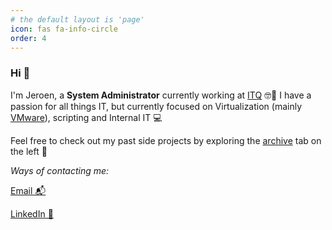 ```yaml
---
# the default layout is 'page'
icon: fas fa-info-circle
order: 4
---
```


### Hi 👋

I'm Jeroen, a **System Administrator** currently working at [ITQ](https://itq.eu) 🤓🧡 I have a passion for all things IT, but currently focused on Virtualization (mainly [VMware](https://www.vmware.com/products.html?resource=product-listing%3Aanywhere-workspace)), scripting and Internal IT 💻 

Feel free to check out my past side projects by exploring the [archive](https://vskills.nl/archives/) tab on the left 📑

_Ways of contacting me:_

[Email 📬](mailto:jeroen66124@gmail.com)

[LinkedIn 💼](https://linkedin.com/in/jkou)
